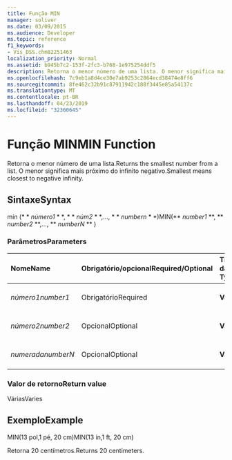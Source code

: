 ```yaml
---
title: Função MIN
manager: soliver
ms.date: 03/09/2015
ms.audience: Developer
ms.topic: reference
f1_keywords:
- Vis_DSS.chm82251463
localization_priority: Normal
ms.assetid: b945b7c2-153f-2fc3-b768-1e975254ddf5
description: Retorna o menor número de uma lista. O menor significa mais próximo do infinito negativo.
ms.openlocfilehash: 7c9eb1a8d4ce30e7ab9253c2864ecd38474e8ff6
ms.sourcegitcommit: 8fe462c32b91c87911942c188f3445e85a54137c
ms.translationtype: MT
ms.contentlocale: pt-BR
ms.lasthandoff: 04/23/2019
ms.locfileid: "32360645"
---
```

# <a name="min-function"></a><span data-ttu-id="fcfa5-104">Função MIN</span><span class="sxs-lookup"><span data-stu-id="fcfa5-104">MIN Function</span></span>

<span data-ttu-id="fcfa5-105">Retorna o menor número de uma lista.</span><span class="sxs-lookup"><span data-stu-id="fcfa5-105">Returns the smallest number from a list.</span></span> <span data-ttu-id="fcfa5-106">O menor significa mais próximo do infinito negativo.</span><span class="sxs-lookup"><span data-stu-id="fcfa5-106">Smallest means closest to negative infinity.</span></span>
  
## <a name="syntax"></a><span data-ttu-id="fcfa5-107">Sintaxe</span><span class="sxs-lookup"><span data-stu-id="fcfa5-107">Syntax</span></span>

<span data-ttu-id="fcfa5-108">mín (\* \* *número1* \* \*, \* \* *núm2* \* \*,..., \* \* *numbern* \* \*)</span><span class="sxs-lookup"><span data-stu-id="fcfa5-108">MIN(\*\* *number1* \*\*, \*\* *number2* \*\*,..., \*\* *numberN* \*\* )</span></span> 
  
### <a name="parameters"></a><span data-ttu-id="fcfa5-109">Parâmetros</span><span class="sxs-lookup"><span data-stu-id="fcfa5-109">Parameters</span></span>

|<span data-ttu-id="fcfa5-110">**Nome**</span><span class="sxs-lookup"><span data-stu-id="fcfa5-110">**Name**</span></span>|<span data-ttu-id="fcfa5-111">**Obrigatório/opcional**</span><span class="sxs-lookup"><span data-stu-id="fcfa5-111">**Required/Optional**</span></span>|<span data-ttu-id="fcfa5-112">**Tipo de dados**</span><span class="sxs-lookup"><span data-stu-id="fcfa5-112">**Data Type**</span></span>|<span data-ttu-id="fcfa5-113">**Descrição**</span><span class="sxs-lookup"><span data-stu-id="fcfa5-113">**Description**</span></span>|
|:-----|:-----|:-----|:-----|
| <span data-ttu-id="fcfa5-114">_número1_</span><span class="sxs-lookup"><span data-stu-id="fcfa5-114">_number1_</span></span> <br/> |<span data-ttu-id="fcfa5-115">Obrigatório</span><span class="sxs-lookup"><span data-stu-id="fcfa5-115">Required</span></span>  <br/> |<span data-ttu-id="fcfa5-116">**Vai**</span><span class="sxs-lookup"><span data-stu-id="fcfa5-116">**Varies**</span></span> <br/> |<span data-ttu-id="fcfa5-117">O primeiro número na lista.</span><span class="sxs-lookup"><span data-stu-id="fcfa5-117">The first number in the list.</span></span>  <br/> |
| <span data-ttu-id="fcfa5-118">_número2_</span><span class="sxs-lookup"><span data-stu-id="fcfa5-118">_number2_</span></span> <br/> |<span data-ttu-id="fcfa5-119">Opcional</span><span class="sxs-lookup"><span data-stu-id="fcfa5-119">Optional</span></span>  <br/> |<span data-ttu-id="fcfa5-120">**Vai**</span><span class="sxs-lookup"><span data-stu-id="fcfa5-120">**Varies**</span></span> <br/> | <span data-ttu-id="fcfa5-121">O segundo número na lista.</span><span class="sxs-lookup"><span data-stu-id="fcfa5-121">The second number in the list.</span></span>  <br/> |
| <span data-ttu-id="fcfa5-122">_numerada_</span><span class="sxs-lookup"><span data-stu-id="fcfa5-122">_numberN_</span></span> <br/> |<span data-ttu-id="fcfa5-123">Opcional</span><span class="sxs-lookup"><span data-stu-id="fcfa5-123">Optional</span></span>  <br/> |<span data-ttu-id="fcfa5-124">**Vai**</span><span class="sxs-lookup"><span data-stu-id="fcfa5-124">**Varies**</span></span> <br/> |<span data-ttu-id="fcfa5-125">O enésimo número na lista.</span><span class="sxs-lookup"><span data-stu-id="fcfa5-125">The nth number in the list.</span></span>  <br/> |
   
### <a name="return-value"></a><span data-ttu-id="fcfa5-126">Valor de retorno</span><span class="sxs-lookup"><span data-stu-id="fcfa5-126">Return value</span></span>

<span data-ttu-id="fcfa5-127">Várias</span><span class="sxs-lookup"><span data-stu-id="fcfa5-127">Varies</span></span>
  
## <a name="example"></a><span data-ttu-id="fcfa5-128">Exemplo</span><span class="sxs-lookup"><span data-stu-id="fcfa5-128">Example</span></span>

<span data-ttu-id="fcfa5-129">MIN(13 pol,1 pé, 20 cm)</span><span class="sxs-lookup"><span data-stu-id="fcfa5-129">MIN(13 in,1 ft, 20 cm)</span></span> 
  
<span data-ttu-id="fcfa5-130">Retorna 20 centímetros.</span><span class="sxs-lookup"><span data-stu-id="fcfa5-130">Returns 20 centimeters.</span></span> 
  

